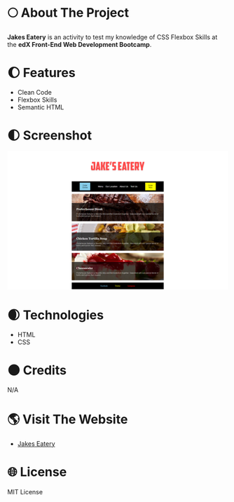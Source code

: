 # :full_moon: About The Project

**Jakes Eatery** is an activity to test my knowledge of CSS Flexbox Skills at the **edX Front-End Web Development Bootcamp**.

# :waxing_gibbous_moon: Features

- Clean Code
- Flexbox Skills
- Semantic HTML

# :first_quarter_moon: Screenshot

![screenshot of the on my own page layout](./images/screenshot.png)

# :waxing_crescent_moon: Technologies

- HTML
- CSS

# :new_moon: Credits

N/A

# :earth_americas: Visit The Website

- [Jakes Eatery](https://whybruno.github.io/jakes-eatery)

# :globe_with_meridians: License

MIT License